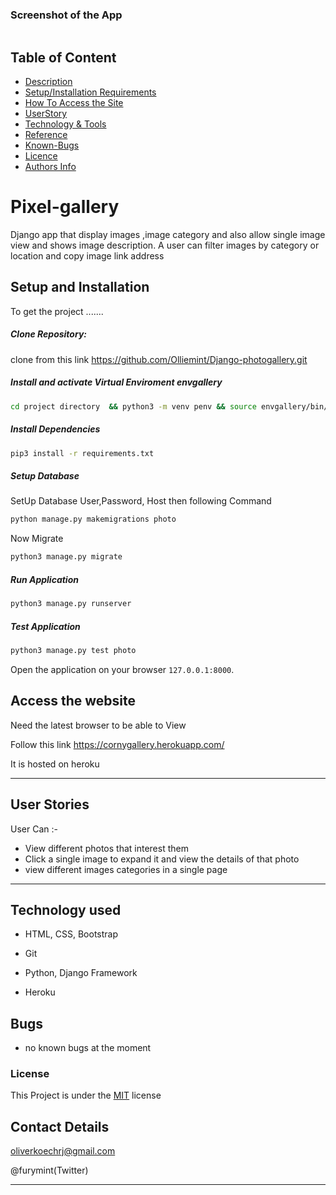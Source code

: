 
### Screenshot of the App
<img src="">


## Table of Content

+ [Description](#description)
+ [Setup/Installation Requirements](setup&installationrequirements)
+ [How To Access the Site](#howtoaccessthesite)
+ [UserStory](#userstory)
+ [Technology & Tools](#technology&tools)
+ [Reference](#reference)
+ [Known-Bugs](#knownbugs)
+ [Licence](#licence)
+ [Authors Info](#authors-info)

# Pixel-gallery
Django app that display images ,image category and also allow single image view and shows image description. A user can filter images by category or location and copy image link address

## Setup and Installation  
To get the project .......  
  
##### Clone Repository:  

clone from this link https://github.com/Olliemint/Django-photogallery.git

##### Install and activate Virtual Enviroment envgallery  
 ```bash 
cd project directory  && python3 -m venv penv && source envgallery/bin/activate 
```  
##### Install Dependencies  
 ```bash 
 pip3 install -r requirements.txt 
```  
##### Setup Database  
  SetUp Database User,Password, Host then following Command  
 ```bash 
python manage.py makemigrations photo 
 ``` 
 Now Migrate  
 ```bash 
 python3 manage.py migrate 
```
##### Run Application  
 ```bash 
 python3 manage.py runserver
```
##### Test Application  
 ```bash 
 python3 manage.py test photo
```
Open the application on your browser `127.0.0.1:8000`. 


## Access the website
Need the latest browser to be able to View

Follow this link https://cornygallery.herokuapp.com/

It is hosted on heroku

---

## User Stories  
User Can :-

* View different photos that interest them  
* Click a single image to expand it and view the details of that photo  
* view different images categories in a single page 
 

---

  
## Technology used  
  
* HTML, CSS, Bootstrap

* Git

* Python, Django Framework

* Heroku 
  
  
## Bugs  
* no known bugs at the moment

### License
This Project is under the [MIT](LICENSE) license
  
## Contact Details
oliverkoechrj@gmail.com

@furymint(Twitter)


---


